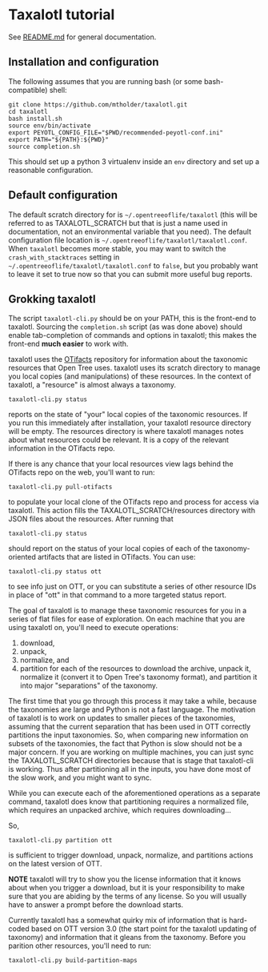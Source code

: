 # Taxalotl tutorial
See [README.md](./README.md) for general documentation.

## Installation and configuration
The following assumes that you are running bash (or some bash-compatible) shell:

    git clone https://github.com/mtholder/taxalotl.git
    cd taxalotl
    bash install.sh
    source env/bin/activate
    export PEYOTL_CONFIG_FILE="$PWD/recommended-peyotl-conf.ini"
    export PATH="${PATH}:${PWD}"
    source completion.sh

This should set up a python 3 virtualenv inside an `env` directory
and set up a reasonable configuration.

## Default configuration
The default scratch directory for is `~/.opentreeoflife/taxalotl` (this
will be referred to as TAXALOTL_SCRATCH but that is just a name used in documentation,
not an environmental variable that you need).
The default configuration file location is `~/.opentreeoflife/taxalotl/taxalotl.conf`.
When `taxalotl` becomes more stable, you may want to switch 
the `crash_with_stacktraces` setting in `~/.opentreeoflife/taxalotl/taxalotl.conf`
to `false`, but you probably want to leave it set to true now so that you can
submit more useful bug reports.

## Grokking taxalotl
The script `taxalotl-cli.py` should be on your PATH, this is the front-end to taxalotl.
Sourcing the `completion.sh` script (as was done above) should enable tab-completion of
    commands and options in taxalotl; this makes the front-end **much easier** to work with.


taxalotl uses the [OTifacts](https://github.com/mtholder/OTifacts) repository for information
about the taxonomic resources that Open Tree uses.
taxalotl uses its scratch directory to manage you local copies (and manipulations) of these
resources.
In the context of taxalotl, a "resource" is almost always a taxonomy.

    taxalotl-cli.py status

reports on the state of "your" local copies of the taxonomic resources. If you run this
immediately after installation, your taxalotl resource directory will be empty.
The resources directory is where taxalotl manages notes about what resources could be relevant.
It is a copy of the relevant information in the OTifacts repo.  

If there is any chance that your local resources view lags behind the OTifacts repo on the web,
    you'll want to run:

    taxalotl-cli.py pull-otifacts

to populate your local clone of the OTifacts repo and process for access via taxalotl.
This action fills the TAXALOTL_SCRATCH/resources directory with JSON files about the
resources.
After running that

    taxalotl-cli.py status

should report on the status of your local copies of each of the taxonomy-oriented artifacts
that are listed in OTifacts.
You can use:

    taxalotl-cli.py status ott

to see info just on OTT, or you can substitute a series of other resource IDs in place
of "ott" in that command to a more targeted status report.

The goal of taxalotl is to manage these taxonomic resources for you in a series of flat
files for ease of exploration.
On each machine that you are using taxalotl on, you'll need to execute operations:
  1. download,
  2. unpack,
  3. normalize, and 
  4. partition
for each of the resources to download the archive, unpack it, normalize it (convert it to
Open Tree's taxonomy format), and partition it into major "separations" of the taxonomy.

The first time that you go through this process it may take a while, 
because the taxonomies are large and Python is not a fast language.
The motivation of taxalotl is to work on updates to smaller pieces of the taxonomies, assuming
that the current separation that has been used in OTT correctly partitions the input taxonomies.
So, when comparing new information on subsets of the taxonomies, the fact that Python is slow
should not be a major concern.
If you are working on multiple machines, you can just sync the TAXALOTL_SCRATCH directories 
because that is stage that taxalotl-cli is working.
Thus after partitioning all in the inputs, you have done most of the slow work, and you might
want to sync.

While you can execute each of the aforementioned operations as a separate command, taxalotl
does know that partitioning requires a normalized file, which requires an unpacked archive, 
which requires downloading...

So,

    taxalotl-cli.py partition ott

is sufficient to trigger download, unpack, normalize, and partitions actions on the latest
version of OTT.

**NOTE** taxalotl will try to show you the license information that it knows about 
when you trigger a download, but it is your responsibility to make sure that you are abiding
by the terms of any license.
So you will usually have to answer a prompt before the download
starts.

Currently taxalotl has a somewhat quirky mix of information that is hard-coded based on
OTT version 3.0 (the start point for the taxalotl updating of taxonomy) and
information that it gleans from the taxonomy.
Before you parition other resources, you'll need to run:

    taxalotl-cli.py build-partition-maps

